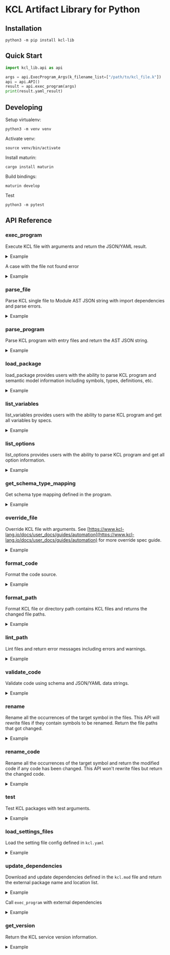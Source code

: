 # KCL Artifact Library for Python

## Installation

```shell
python3 -m pip install kcl-lib
```

## Quick Start

```python
import kcl_lib.api as api

args = api.ExecProgram_Args(k_filename_list=["/path/to/kcl_file.k"])
api = api.API()
result = api.exec_program(args)
print(result.yaml_result)
```

## Developing

Setup virtualenv:

```shell
python3 -m venv venv
```

Activate venv:

```shell
source venv/bin/activate
```

Install maturin:

```shell
cargo install maturin
```

Build bindings:

```shell
maturin develop
```

Test

```shell
python3 -m pytest
```

## API Reference

### exec_program

Execute KCL file with arguments and return the JSON/YAML result.

<details><summary>Example</summary>
<p>

The content of `schema.k` is

```python
schema AppConfig:
    replicas: int

app: AppConfig {
    replicas: 2
}
```

Python Code

```python
import kcl_lib.api as api

args = api.ExecProgram_Args(k_filename_list=["schema.k"])
api = api.API()
result = api.exec_program(args)
assert result.yaml_result == "app:\n  replicas: 2"
```

</p>
</details>

A case with the file not found error

<details><summary>Example</summary>
<p>

```python
import kcl_lib.api as api

try:
    args = api.ExecProgram_Args(k_filename_list=["file_not_found"])
    api = api.API()
    result = api.exec_program(args)
    assert False
except Exception as err:
    assert "Cannot find the kcl file" in str(err)
```

</p>
</details>

### parse_file

Parse KCL single file to Module AST JSON string with import dependencies and parse errors.

<details><summary>Example</summary>
<p>

The content of `schema.k` is

```python
schema AppConfig:
    replicas: int

app: AppConfig {
    replicas: 2
}
```

Python Code

```python
import kcl_lib.api as api

args = api.ParseParseFile_Args(path=TEST_FILE)
api = api.API()
result = api.parse_file(args)
```

</p>
</details>

### parse_program

Parse KCL program with entry files and return the AST JSON string.

<details><summary>Example</summary>
<p>

The content of `schema.k` is

```python
schema AppConfig:
    replicas: int

app: AppConfig {
    replicas: 2
}
```

Python Code

```python
import kcl_lib.api as api

args = api.ParseProgram_Args(paths=["schema.k"])
api = api.API()
result = api.parse_program(args)
assert len(result.paths) == 1
assert len(result.errors) == 0
```

</p>
</details>

### load_package

load_package provides users with the ability to parse KCL program and semantic model information including symbols, types, definitions, etc.

<details><summary>Example</summary>
<p>

The content of `schema.k` is

```python
schema AppConfig:
    replicas: int

app: AppConfig {
    replicas: 2
}
```

Python Code

```python
import kcl_lib.api as api

args = api.LoadPackage_Args(
    parse_args=api.ParseProgram_Args(paths=["schema.k"]), resolve_ast=True
)
api = api.API()
result = api.load_package(args)
assert list(result.symbols.values())[0].ty.schema_name == "AppConfig"
```

</p>
</details>

### list_variables

list_variables provides users with the ability to parse KCL program and get all variables by specs.

<details><summary>Example</summary>
<p>

The content of `schema.k` is

```python
schema AppConfig:
    replicas: int

app: AppConfig {
    replicas: 2
}
```

Python Code

```python
import kcl_lib.api as api

args = api.ListVariables_Args(files=[TEST_FILE])
api = api.API()
result = api.list_variables(args)
assert result.variables["app"].variables[0].value == "AppConfig {replicas: 2}"
```

</p>
</details>

### list_options

list_options provides users with the ability to parse KCL program and get all option information.

<details><summary>Example</summary>
<p>

The content of `options.k` is

```python
a = option("key1")
b = option("key2", required=True)
c = {
    metadata.key = option("metadata-key")
}
```

Python Code

```python
import kcl_lib.api as api

args = api.ParseProgram_Args(paths=["options.k"])
api = api.API()
result = api.list_options(args)
assert len(result.options) == 3
assert result.options[0].name == "key1"
assert result.options[1].name == "key2"
assert result.options[2].name == "metadata-key"
```

</p>
</details>

### get_schema_type_mapping

Get schema type mapping defined in the program.

<details><summary>Example</summary>
<p>

The content of `schema.k` is

```python
schema AppConfig:
    replicas: int

app: AppConfig {
    replicas: 2
}
```

Python Code

```python
import kcl_lib.api as api

exec_args = api.ExecProgram_Args(k_filename_list=["schema.k"])
args = api.GetSchemaTypeMapping_Args(exec_args=exec_args)
api = api.API()
result = api.get_schema_type_mapping(args)
assert result.schema_type_mapping["app"].properties["replicas"].type == "int"
```

</p>
</details>

### override_file

Override KCL file with arguments. See [https://www.kcl-lang.io/docs/user_docs/guides/automation](https://www.kcl-lang.io/docs/user_docs/guides/automation) for more override spec guide.

<details><summary>Example</summary>
<p>

The content of `main.k` is

```python
a = 1

b = {
    "a": 1
    "b": 2
}
```

Python Code

```python
import kcl_lib.api as api
import pathlib

test_file = "main.k"
args = api.OverrideFile_Args(
    file=test_file,
    specs=["b.a=2"],
)
api = api.API()
result = api.override_file(args)
assert len(result.parse_errors) == 0
assert result.result == True
assert pathlib.Path(test_file).read_text() == """\
a = 1
b = {
    "a": 2
    "b": 2
}
"""
```

</p>
</details>

### format_code

Format the code source.

<details><summary>Example</summary>
<p>

Python Code

```python
import kcl_lib.api as api

source_code = """\
schema Person:
    name:   str
    age:    int

    check:
        0 <   age <   120
"""
args = api.FormatCode_Args(source=source_code)
api_instance = api.API()
result = api_instance.format_code(args)
assert (
    result.formatted.decode()
    == """\
schema Person:
    name: str
    age: int

    check:
        0 < age < 120

"""
    )
```

</p>
</details>

### format_path

Format KCL file or directory path contains KCL files and returns the changed file paths.

<details><summary>Example</summary>
<p>

The content of `format_path.k` is

```python
schema Person:
    name:   str
    age:    int

    check:
        0 <   age <   120
```

Python Code

```python
import kcl_lib.api as api

args = api.FormatPath_Args(path="format_path.k")
api_instance = api.API()
result = api_instance.format_path(args)
print(result)
```

</p>
</details>

### lint_path

Lint files and return error messages including errors and warnings.

<details><summary>Example</summary>
<p>

The content of `lint_path.k` is

```python
import math

a = 1
```

Python Code

```python
import kcl_lib.api as api

args = api.LintPath_Args(paths=["lint_path.k"])
api_instance = api.API()
result = api_instance.lint_path(args)
```

</p>
</details>

### validate_code

Validate code using schema and JSON/YAML data strings.

<details><summary>Example</summary>
<p>

Python Code

```python
import kcl_lib.api as api

code = """\
schema Person:
    name: str
    age: int

    check:
        0 < age < 120
"""
data = '{"name": "Alice", "age": 10}'
args = api.ValidateCode_Args(code=code, data=data, format="json")
api_instance = api.API()
result = api_instance.validate_code(args)
assert result.success == True
assert result.err_message == ""
```

</p>
</details>

### rename

Rename all the occurrences of the target symbol in the files. This API will rewrite files if they contain symbols to be renamed. Return the file paths that got changed.

<details><summary>Example</summary>
<p>

The content of `main.k` is

```python
a = 1
b = a
```

Python Code

```python
import kcl_lib.api as api

args = api.Rename_Args(
    package_root=".",
    symbol_path="a",
    file_paths=["main.k"],
    new_name="a2",
)
api_instance = api.API()
result = api_instance.rename(args)
```

</p>
</details>

### rename_code

Rename all the occurrences of the target symbol and return the modified code if any code has been changed. This API won't rewrite files but return the changed code.

<details><summary>Example</summary>
<p>

Python Code

```python
import kcl_lib.api as api

args = api.RenameCode_Args(
    package_root="/mock/path",
    symbol_path="a",
    source_codes={"/mock/path/main.k": "a = 1\nb = a"},
    new_name="a2",
)
api_instance = api.API()
result = api_instance.rename_code(args)
assert result.changed_codes["/mock/path/main.k"] == "a2 = 1\nb = a2"
```

</p>
</details>

### test

Test KCL packages with test arguments.

<details><summary>Example</summary>
<p>

Python Code

```python
import kcl_lib.api as api
args = api.Test_Args(
    pkg_list=["path/to/testing/pkg/..."],
)
api_instance = api.API()
result = api_instance.test(args)
```

</p>
</details>

### load_settings_files

Load the setting file config defined in `kcl.yaml`

<details><summary>Example</summary>
<p>

The content of `kcl.yaml` is

```yaml
kcl_cli_configs:
  strict_range_check: true
kcl_options:
  - key: key
    value: value
```

Python Code

```python
import kcl_lib.api as api

args = api.LoadSettingsFiles_Args(
    work_dir=".", files=["kcl.yaml"]
)
api_instance = api.API()
result = api_instance.load_settings_files(args)
assert result.kcl_cli_configs.files == []
assert result.kcl_cli_configs.strict_range_check == True
assert (
    result.kcl_options[0].key == "key" and result.kcl_options[0].value == '"value"'
)
```

</p>
</details>

### update_dependencies

Download and update dependencies defined in the `kcl.mod` file and return the external package name and location list.

<details><summary>Example</summary>
<p>

The content of `module/kcl.mod` is

```yaml
[package]
name = "mod_update"
edition = "0.0.1"
version = "0.0.1"

[dependencies]
helloworld = { oci = "oci://ghcr.io/kcl-lang/helloworld", tag = "0.1.0" }
flask = { git = "https://github.com/kcl-lang/flask-demo-kcl-manifests", commit = "ade147b" }
```

Python Code

```python
import kcl_lib.api as api

args = api.UpdateDependencies_Args(
    manifest_path="module"
)
api_instance = api.API()
result = api_instance.update_dependencies(args)
pkg_names = [pkg.pkg_name for pkg in result.external_pkgs]
assert len(pkg_names) == 2
assert "helloworld" in pkg_names
assert "flask" in pkg_names
```

</p>
</details>

Call `exec_program` with external dependencies

<details><summary>Example</summary>
<p>

The content of `module/kcl.mod` is

```yaml
[package]
name = "mod_update"
edition = "0.0.1"
version = "0.0.1"

[dependencies]
helloworld = { oci = "oci://ghcr.io/kcl-lang/helloworld", tag = "0.1.0" }
flask = { git = "https://github.com/kcl-lang/flask-demo-kcl-manifests", commit = "ade147b" }
```

The content of `module/main.k` is

```python
import helloworld
import flask

a = helloworld.The_first_kcl_program
```

Python Code

```python
import kcl_lib.api as api

args = api.UpdateDependencies_Args(
    manifest_path="module"
)
api_instance = api.API()
result = api_instance.update_dependencies(args)
exec_args = api.ExecProgram_Args(
    k_filename_list=["module/main.k"],
    external_pkgs=result.external_pkgs,
)
result = api_instance.exec_program(exec_args)
assert result.yaml_result == "a: Hello World!"
```

</p>
</details>

### get_version

Return the KCL service version information.

<details><summary>Example</summary>
<p>

Python Code

```python
import kcl_lib.api as api

api_instance = api.API()
result = api_instance.get_version()
print(result.version_info)
```

</p>
</details>
